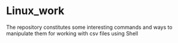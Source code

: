 # Linux_work
The repository constitutes some interesting commands and ways to manipulate them for working with csv files using Shell
